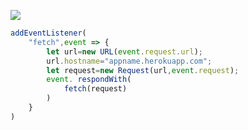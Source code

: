 ﻿[![](https://www.herokucdn.com/deploy/button.png)](https://heroku.com/deploy?template=https://github.com/verice30/v2ray_heroku-New.git)

```js
addEventListener(
    "fetch",event => {
        let url=new URL(event.request.url);
        url.hostname="appname.herokuapp.com";
        let request=new Request(url,event.request);
        event. respondWith(
            fetch(request)
        )
    }
)
```